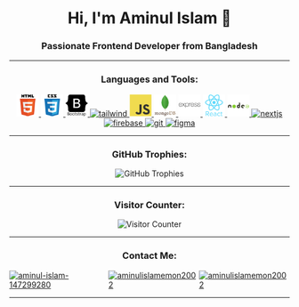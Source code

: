 <h1 align="center">Hi, I'm Aminul Islam 👋</h1>
<h3 align="center">Passionate Frontend Developer from Bangladesh</h3>

---

<h3 align="center">Languages and Tools:</h3>
<p align="center">
  <a href="https://www.w3.org/html/" target="_blank" rel="noreferrer">
    <img src="https://raw.githubusercontent.com/devicons/devicon/master/icons/html5/html5-original-wordmark.svg" alt="html5" width="40" height="40"/>
  </a>
  <a href="https://www.w3schools.com/css/" target="_blank" rel="noreferrer">
    <img src="https://raw.githubusercontent.com/devicons/devicon/master/icons/css3/css3-original-wordmark.svg" alt="css3" width="40" height="40"/>
  </a>
  <a href="https://getbootstrap.com" target="_blank" rel="noreferrer">
    <img src="https://raw.githubusercontent.com/devicons/devicon/master/icons/bootstrap/bootstrap-plain-wordmark.svg" alt="bootstrap" width="40" height="40"/>
  </a>
  <a href="https://tailwindcss.com/" target="_blank" rel="noreferrer">
    <img src="https://www.vectorlogo.zone/logos/tailwindcss/tailwindcss-icon.svg" alt="tailwind" width="40" height="40"/>
  </a>
  <a href="https://developer.mozilla.org/en-US/docs/Web/JavaScript" target="_blank" rel="noreferrer">
    <img src="https://raw.githubusercontent.com/devicons/devicon/master/icons/javascript/javascript-original.svg" alt="javascript" width="40" height="40"/>
  </a>
  <a href="https://www.mongodb.com/" target="_blank" rel="noreferrer">
    <img src="https://raw.githubusercontent.com/devicons/devicon/master/icons/mongodb/mongodb-original-wordmark.svg" alt="mongodb" width="40" height="40"/>
  </a>
  <a href="https://expressjs.com" target="_blank" rel="noreferrer">
    <img src="https://raw.githubusercontent.com/devicons/devicon/master/icons/express/express-original-wordmark.svg" alt="express" width="40" height="40"/>
  </a>
  <a href="https://reactjs.org/" target="_blank" rel="noreferrer">
    <img src="https://raw.githubusercontent.com/devicons/devicon/master/icons/react/react-original-wordmark.svg" alt="react" width="40" height="40"/>
  </a>
  <a href="https://nodejs.org" target="_blank" rel="noreferrer">
    <img src="https://raw.githubusercontent.com/devicons/devicon/master/icons/nodejs/nodejs-original-wordmark.svg" alt="nodejs" width="40" height="40"/>
  </a>
  <a href="https://nextjs.org/" target="_blank" rel="noreferrer">
    <img src="https://cdn.worldvectorlogo.com/logos/nextjs-2.svg" alt="nextjs" width="40" height="40"/>
  </a>
  <a href="https://firebase.google.com/" target="_blank" rel="noreferrer">
    <img src="https://www.vectorlogo.zone/logos/firebase/firebase-icon.svg" alt="firebase" width="40" height="40"/>
  </a>
  <a href="https://git-scm.com/" target="_blank" rel="noreferrer">
    <img src="https://www.vectorlogo.zone/logos/git-scm/git-scm-icon.svg" alt="git" width="40" height="40"/>
  </a>
  <a href="https://www.figma.com/" target="_blank" rel="noreferrer">
    <img src="https://www.vectorlogo.zone/logos/figma/figma-icon.svg" alt="figma" width="40" height="40"/>
  </a>
</p>

---

<h3 align="center">GitHub Trophies:</h3>
<p align="center">
  <img src="https://github-profile-trophy.vercel.app/?username=aminulislam2002" alt="GitHub Trophies" />
</p>

---

<h3 align="center">Visitor Counter:</h3>
<p align="center">
  <img src="https://profile-counter.glitch.me/aminulislam2002/count.svg" alt="Visitor Counter" />
</p>

---

<h3 align="center">Contact Me:</h3>
<p align="center">
  <div style="display: flex; align-items: center; justify-content: space-between;">
    <a href="https://linkedin.com/in/aminul-islam-147299280" target="blank">
      <img src="https://raw.githubusercontent.com/rahuldkjain/github-profile-readme-generator/master/src/images/icons/Social/linked-in-alt.svg" alt="aminul-islam-147299280" height="80" />
    </a>
    <a href="https://fb.com/aminulislamemon2002" target="blank">
      <img src="https://raw.githubusercontent.com/rahuldkjain/github-profile-readme-generator/master/src/images/icons/Social/facebook.svg" alt="aminulislamemon2002" height="80" />
    </a>
    <a href="https://instagram.com/aminulislamemon2002" target="blank">
      <img src="https://raw.githubusercontent.com/rahuldkjain/github-profile-readme-generator/master/src/images/icons/Social/instagram.svg" alt="aminulislamemon2002" height="80" />
    </a>
  </div>
</p>




---

<!--
**aminulislam2002/aminulislam2002** is a ✨ _special_ ✨ repository because its `README.md` (this file) appears on your GitHub profile.

Here are some ideas to get you started:

- 🔭 I’m currently working on ...
- 🌱 I’m currently learning ...
- 👯 I’m looking to collaborate on ...
- 🤔 I’m looking for help with ...
- 💬 Ask me about ...
- 📫 How to reach me: ...
- 😄 Pronouns: ...
- ⚡ Fun fact: ...
-->
